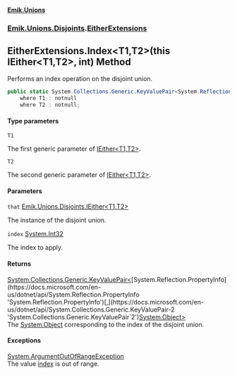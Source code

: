 #### [Emik.Unions](index.md 'index')
### [Emik.Unions.Disjoints](Emik.Unions.Disjoints.md 'Emik.Unions.Disjoints').[EitherExtensions](EitherExtensions.md 'Emik.Unions.Disjoints.EitherExtensions')

## EitherExtensions.Index<T1,T2>(this IEither<T1,T2>, int) Method

Performs an index operation on the disjoint union.

```csharp
public static System.Collections.Generic.KeyValuePair<System.Reflection.PropertyInfo,object?> Index<T1,T2>(this Emik.Unions.Disjoints.IEither<T1,T2> that, int index)
    where T1 : notnull
    where T2 : notnull;
```
#### Type parameters

<a name='Emik.Unions.Disjoints.EitherExtensions.Index_T1,T2_(thisEmik.Unions.Disjoints.IEither_T1,T2_,int).T1'></a>

`T1`

The first generic parameter of [IEither&lt;T1,T2&gt;](IEither{T1,T2}.md 'Emik.Unions.Disjoints.IEither<T1,T2>').

<a name='Emik.Unions.Disjoints.EitherExtensions.Index_T1,T2_(thisEmik.Unions.Disjoints.IEither_T1,T2_,int).T2'></a>

`T2`

The second generic parameter of [IEither&lt;T1,T2&gt;](IEither{T1,T2}.md 'Emik.Unions.Disjoints.IEither<T1,T2>').
#### Parameters

<a name='Emik.Unions.Disjoints.EitherExtensions.Index_T1,T2_(thisEmik.Unions.Disjoints.IEither_T1,T2_,int).that'></a>

`that` [Emik.Unions.Disjoints.IEither&lt;](IEither{T1,T2}.md 'Emik.Unions.Disjoints.IEither<T1,T2>')[T1](EitherExtensions.Index{T1,T2}(IEither{T1,T2},Int32).md#Emik.Unions.Disjoints.EitherExtensions.Index_T1,T2_(thisEmik.Unions.Disjoints.IEither_T1,T2_,int).T1 'Emik.Unions.Disjoints.EitherExtensions.Index<T1,T2>(this Emik.Unions.Disjoints.IEither<T1,T2>, int).T1')[,](IEither{T1,T2}.md 'Emik.Unions.Disjoints.IEither<T1,T2>')[T2](EitherExtensions.Index{T1,T2}(IEither{T1,T2},Int32).md#Emik.Unions.Disjoints.EitherExtensions.Index_T1,T2_(thisEmik.Unions.Disjoints.IEither_T1,T2_,int).T2 'Emik.Unions.Disjoints.EitherExtensions.Index<T1,T2>(this Emik.Unions.Disjoints.IEither<T1,T2>, int).T2')[&gt;](IEither{T1,T2}.md 'Emik.Unions.Disjoints.IEither<T1,T2>')

The instance of the disjoint union.

<a name='Emik.Unions.Disjoints.EitherExtensions.Index_T1,T2_(thisEmik.Unions.Disjoints.IEither_T1,T2_,int).index'></a>

`index` [System.Int32](https://docs.microsoft.com/en-us/dotnet/api/System.Int32 'System.Int32')

The index to apply.

#### Returns
[System.Collections.Generic.KeyValuePair&lt;](https://docs.microsoft.com/en-us/dotnet/api/System.Collections.Generic.KeyValuePair-2 'System.Collections.Generic.KeyValuePair`2')[System.Reflection.PropertyInfo](https://docs.microsoft.com/en-us/dotnet/api/System.Reflection.PropertyInfo 'System.Reflection.PropertyInfo')[,](https://docs.microsoft.com/en-us/dotnet/api/System.Collections.Generic.KeyValuePair-2 'System.Collections.Generic.KeyValuePair`2')[System.Object](https://docs.microsoft.com/en-us/dotnet/api/System.Object 'System.Object')[&gt;](https://docs.microsoft.com/en-us/dotnet/api/System.Collections.Generic.KeyValuePair-2 'System.Collections.Generic.KeyValuePair`2')  
The [System.Object](https://docs.microsoft.com/en-us/dotnet/api/System.Object 'System.Object') corresponding to the index of the disjoint union.

#### Exceptions

[System.ArgumentOutOfRangeException](https://docs.microsoft.com/en-us/dotnet/api/System.ArgumentOutOfRangeException 'System.ArgumentOutOfRangeException')  
The value [index](EitherExtensions.Index{T1,T2}(IEither{T1,T2},Int32).md#Emik.Unions.Disjoints.EitherExtensions.Index_T1,T2_(thisEmik.Unions.Disjoints.IEither_T1,T2_,int).index 'Emik.Unions.Disjoints.EitherExtensions.Index<T1,T2>(this Emik.Unions.Disjoints.IEither<T1,T2>, int).index') is out of range.